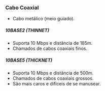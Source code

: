 ### Cabo Coaxial
- Cabo metálico (meio guiado).

##### 10BASE2 (THINNET)
- Suporta 10 Mbps e distância de 185m.
- Chamados de cabos coaxiais finos.

##### 10BASE5 (THICKNET)
- Suporta 10 Mbps e distância de 500m.
- Chamados de cabos coaxiais grossos.
- São mais caros e difíceis de se manusear.